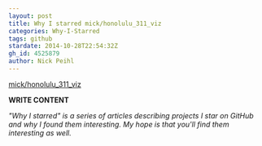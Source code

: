 ```yaml
---
layout: post
title: Why I starred mick/honolulu_311_viz
categories: Why-I-Starred
tags: github
stardate: 2014-10-28T22:54:32Z
gh_id: 4525879
author: Nick Peihl
---
```


[mick/honolulu_311_viz](star.repo.html_url)

**WRITE CONTENT**

*"Why I starred" is a series of articles describing projects I star on GitHub and why I found them interesting. My hope is that you'll find them interesting as well.*

